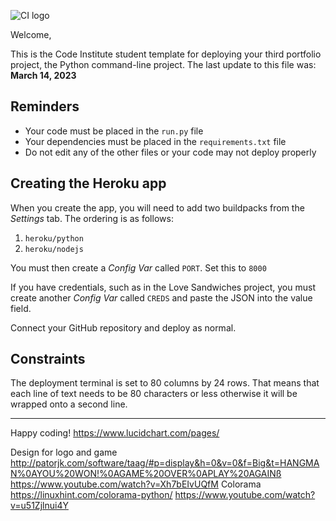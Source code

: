 ![CI logo](https://codeinstitute.s3.amazonaws.com/fullstack/ci_logo_small.png)

Welcome,

This is the Code Institute student template for deploying your third portfolio project, the Python command-line project. The last update to this file was: **March 14, 2023**

## Reminders

- Your code must be placed in the `run.py` file
- Your dependencies must be placed in the `requirements.txt` file
- Do not edit any of the other files or your code may not deploy properly

## Creating the Heroku app

When you create the app, you will need to add two buildpacks from the _Settings_ tab. The ordering is as follows:

1. `heroku/python`
2. `heroku/nodejs`

You must then create a _Config Var_ called `PORT`. Set this to `8000`

If you have credentials, such as in the Love Sandwiches project, you must create another _Config Var_ called `CREDS` and paste the JSON into the value field.

Connect your GitHub repository and deploy as normal.

## Constraints

The deployment terminal is set to 80 columns by 24 rows. That means that each line of text needs to be 80 characters or less otherwise it will be wrapped onto a second line.

---

Happy coding!
https://www.lucidchart.com/pages/

Design for logo and game 
http://patorjk.com/software/taag/#p=display&h=0&v=0&f=Big&t=HANGMAN%0AYOU%20WON!%0AGAME%20OVER%0APLAY%20AGAINß
https://www.youtube.com/watch?v=Xh7bEIvUQfM
Colorama
https://linuxhint.com/colorama-python/
https://www.youtube.com/watch?v=u51Zjlnui4Y
